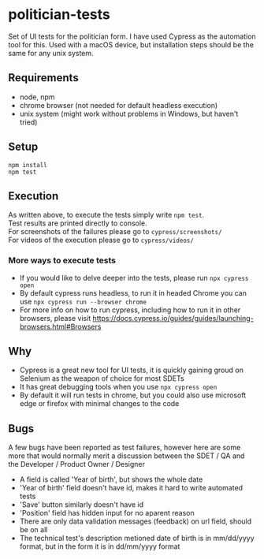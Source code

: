# politician-tests

Set of UI tests for the politician form. I have used Cypress as the automation tool for this. Used with a macOS device, but installation steps should be the same for any unix system.

## Requirements
* node, npm
* chrome browser (not needed for default headless execution)
* unix system (might work without problems in Windows, but haven't tried)

## Setup
```
npm install
npm test
```

## Execution
As written above, to execute the tests simply write `npm test`.   
Test results are printed directly to console.   
For screenshots of the failures please go to `cypress/screenshots/`   
For videos of the execution please go to `cypress/videos/`   

### More ways to execute tests
* If you would like to delve deeper into the tests, please run `npx cypress open`
* By default cypress runs headless, to run it in headed Chrome you can use `npx cypress run --browser chrome`
* For more info on how to run cypress, including how to run it in other browsers, please visit https://docs.cypress.io/guides/guides/launching-browsers.html#Browsers

## Why
* Cypress is a great new tool for UI tests, it is quickly gaining groud on Selenium as the weapon of choice for most SDETs
* It has great debugging tools when you use `npx cypress open`
* By default it will run tests in chrome, but you could also use microsoft edge or firefox with minimal changes to the code

## Bugs
A few bugs have been reported as test failures, however here are some more that would normally merit a discussion between the SDET / QA and the Developer / Product Owner / Designer
* A field is called 'Year of birth', but shows the whole date
* 'Year of birth' field doesn't have id, makes it hard to write automated tests
* 'Save' button similarly doesn't have id
* 'Position' field has hidden input for no aparent reason
* There are only data validation messages (feedback) on url field, should be on all
* The technical test's description metioned date of birth is in mm/dd/yyyy format, but in the form it is in dd/mm/yyyy format

